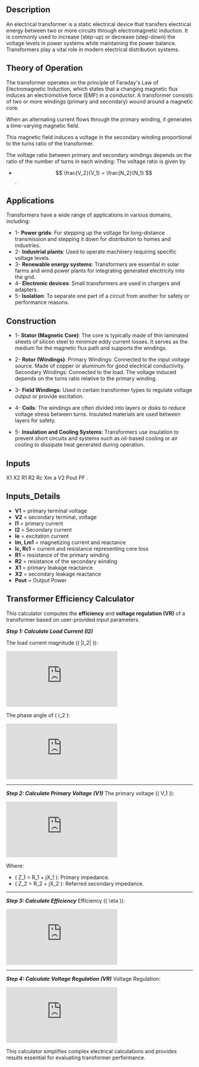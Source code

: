 
## Description

An electrical transformer is a static electrical device that transfers electrical energy between two or more circuits through electromagnetic induction. It is commonly used to increase (step-up) or decrease (step-down) the voltage levels in power systems while maintaining the power balance. Transformers play a vital role in modern electrical distribution systems.

## Theory of Operation
The transformer operates on the principle of Faraday's Law of Electromagnetic Induction, which states that a changing magnetic flux induces an electromotive force (EMF) in a conductor. A transformer consists of two or more windings (primary and secondary) wound around a magnetic core.

When an alternating current flows through the primary winding, it generates a time-varying magnetic field.

This magnetic field induces a voltage in the secondary winding proportional to the turns ratio of the transformer.

The voltage ratio between primary and secondary windings depends on the ratio of the number of turns in each winding:
The voltage ratio is given by 
-   $$ \frac{V_2}{V_1} = \frac{N_2}{N_1} $$.




## Applications
Transformers have a wide range of applications in various domains, including:

- 1- **Power grids**: For stepping up the voltage for long-distance transmission and stepping it down for distribution to homes and industries.
- 2- **Industrial plants**: Used to operate machinery requiring specific voltage levels.
- 3- **Renewable energy systems**: Transformers are essential in solar farms and wind power plants for integrating generated electricity into the grid.
- 4- **Electronic devices**: Small transformers are used in chargers and adapters.
- 5- **Isolation**: To separate one part of a circuit from another for safety or performance reasons.

## Construction 
-  1- **Stator (Magnetic Core)**: The core is typically made of thin laminated sheets of silicon steel to minimize eddy current losses. It serves as the medium for the magnetic flux path and supports the windings.

- 2- **Rotor (Windings)**: Primary Windings: Connected to the input voltage source. Made of copper or aluminum for good electrical conductivity.
Secondary Windings: Connected to the load. The voltage induced depends on the turns ratio relative to the primary winding.
- 3- **Field Windings**: Used in certain transformer types to regulate voltage output or provide excitation.

- 4- **Coils**: The windings are often divided into layers or disks to reduce voltage stress between turns. Insulated materials are used between layers for safety.

- 5- **Insulation and Cooling Systems**: Transformers use insulation to prevent short circuits and systems such as oil-based cooling or air cooling to dissipate heat generated during operation.

## Inputs
X1 X2 R1 R2 Rc Xm a V2 Pout PF .


## Inputs_Details

- **V1** = primary terminal voltage
- **V2** = secondary terminal, voltage
- **I1** = primary current
- **I2** = Secondary current
- **Ie** = excitation current
- **Im, Lm1** = magnetizing current and reactance
- **Ic, Rc1** = current and resistance representing core loss
- **R1** = resistance of the primary winding
- **R2** = resistance of the secondary winding
- **X1** = primary leakage reactance
- **X2** = secondary leakage reactance
- **Pout** = Output Power



## Transformer Efficiency Calculator


This calculator computes the **efficiency** and **voltage regulation (VR)** of a transformer based on user-provided input parameters.


***Step 1: Calculate Load Current (I2)***

The load current magnitude (\( |I_2| \)):

![I2](https://latex.codecogs.com/png.latex?%7CI_2%7C%20%3D%20%5Cfrac%7BS%7D%7BV_2%7D)

The phase angle of \( I_2 \):

![Angle](https://latex.codecogs.com/png.latex?%5Ctext%7BAngle%20of%20%7D%20I_2%20%3D%20-%5Ccos%5E%7B-1%7D%28PF%29)

---

***Step 2: Calculate Primary Voltage (V1)***
The primary voltage (\( V_1 \)):

![V1](https://latex.codecogs.com/png.latex?V_1%20%3D%20V_2%20%2B%20I_2%20%5Ccdot%20%28Z_1%20%2B%20Z_2%29)

Where:
- \( Z_1 = R_1 + jX_1 \): Primary impedance.
- \( Z_2 = R_2 + jX_2 \): Referred secondary impedance.

---

***Step 3: Calculate Efficiency***
Efficiency (\( \eta \)):

![Efficiency](https://latex.codecogs.com/png.latex?%5Ceta%20%3D%20%5Cleft%28%5Cfrac%7BP_%7Bout%7D%7D%7BP_%7Bin%7D%7D%5Cright%29%20%5Ctimes%20100)

---

***Step 4: Calculate Voltage Regulation (VR)***
Voltage Regulation:

![VR](https://latex.codecogs.com/png.latex?VR%20%3D%20%5Cfrac%7BV_1%20-%20V_2%7D%7BV_2%7D%20%5Ctimes%20100)



This calculator simplifies complex electrical calculations and provides results essential for evaluating transformer performance.
